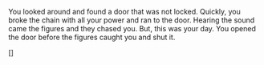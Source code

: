 You looked around and found a door that was not locked. Quickly, you broke the chain with all your power and ran to the door. Hearing the sound came the figures and they chased you. But, this was your day. You opened the door before the figures caught you and shut it.

[]